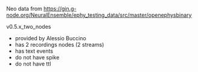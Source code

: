 Neo data from https://gin.g-node.org/NeuralEnsemble/ephy_testing_data/src/master/openephysbinary

v0.5.x_two_nodes
* provided by Alessio Buccino
* has 2 recordings nodes (2 streams)
* has text events
* do not have spike
* do not have ttl
